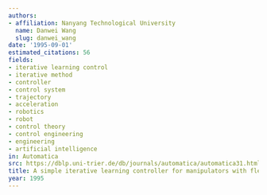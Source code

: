 ```yaml
---
authors:
- affiliation: Nanyang Technological University
  name: Danwei Wang
  slug: danwei_wang
date: '1995-09-01'
estimated_citations: 56
fields:
- iterative learning control
- iterative method
- controller
- control system
- trajectory
- acceleration
- robotics
- robot
- control theory
- control engineering
- engineering
- artificial intelligence
in: Automatica
src: https://dblp.uni-trier.de/db/journals/automatica/automatica31.html#Wang95
title: A simple iterative learning controller for manipulators with flexible joints
year: 1995
---
```

